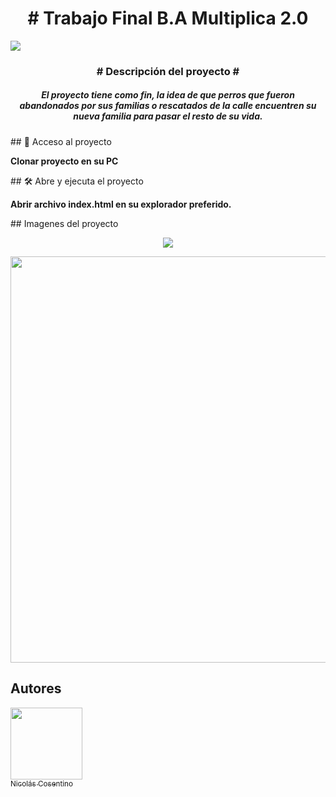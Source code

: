 <h1 align="center"># Trabajo Final B.A Multiplica 2.0</h1>

<p align="left">
   <img src="https://img.shields.io/badge/STATUS-EN PROCESO-green">
</p>

<h3 align="center"># Descripción del proyecto #</h3>

<h5 align="center"><b>El proyecto tiene como fin, la idea de que perros que fueron abandonados por sus familias o rescatados de la calle encuentren su nueva familia para pasar el resto de su vida.</b></h5>

\## 📁 Acceso al proyecto

**Clonar proyecto en su PC**

\## 🛠️ Abre y ejecuta el proyecto

**Abrir archivo index.html en su explorador preferido.**

\## Imagenes del proyecto

<p align="center">
   <img src="https://i.ibb.co/Xsvs5NR/Screenshot-1.png">
</p>

<p align="center">
   <img style="width:650px" src="https://i.ibb.co/4sDFqQj/descarga.png">
</p>

## Autores
[<img src="https://img.freepik.com/vector-premium/rostro-completo-adolescente-aislado-sobre-fondo-blanco-ilustracion-vectorial-avatar-redes-sociales_125869-1785.jpg?w=2000" width=115><br><sub>Nicolás Cosentino</sub>](https://github.com/nicolasc1991)
